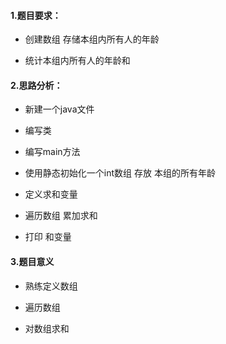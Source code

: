 #### 1.题目要求：

- 创建数组 存储本组内所有人的年龄

- 统计本组内所有人的年龄和

  




#### 2.思路分析：

- 新建一个java文件

- 编写类

- 编写main方法

- 使用静态初始化一个int数组   存放 本组的所有年龄

- 定义求和变量

- 遍历数组 累加求和 

- 打印 和变量

  



#### 3.题目意义

- 熟练定义数组

- 遍历数组

- 对数组求和

  